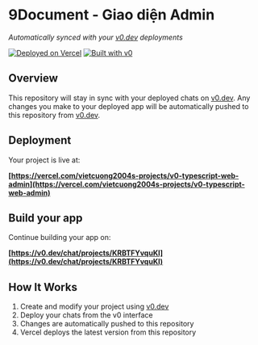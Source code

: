 # 9Document - Giao diện Admin

*Automatically synced with your [v0.dev](https://v0.dev) deployments*

[![Deployed on Vercel](https://img.shields.io/badge/Deployed%20on-Vercel-black?style=for-the-badge&logo=vercel)](https://vercel.com/vietcuong2004s-projects/v0-typescript-web-admin)
[![Built with v0](https://img.shields.io/badge/Built%20with-v0.dev-black?style=for-the-badge)](https://v0.dev/chat/projects/KRBTFYvquKl)

## Overview

This repository will stay in sync with your deployed chats on [v0.dev](https://v0.dev).
Any changes you make to your deployed app will be automatically pushed to this repository from [v0.dev](https://v0.dev).

## Deployment

Your project is live at:

**[https://vercel.com/vietcuong2004s-projects/v0-typescript-web-admin](https://vercel.com/vietcuong2004s-projects/v0-typescript-web-admin)**

## Build your app

Continue building your app on:

**[https://v0.dev/chat/projects/KRBTFYvquKl](https://v0.dev/chat/projects/KRBTFYvquKl)**

## How It Works

1. Create and modify your project using [v0.dev](https://v0.dev)
2. Deploy your chats from the v0 interface
3. Changes are automatically pushed to this repository
4. Vercel deploys the latest version from this repository
